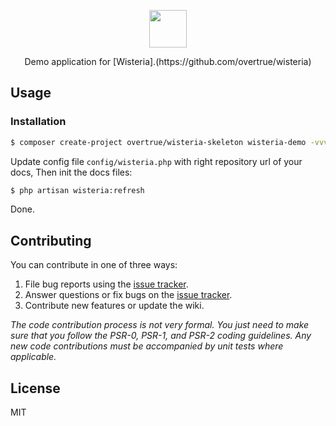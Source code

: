 <p align="center"><img src="https://user-images.githubusercontent.com/1472352/54765401-694a5400-4c34-11e9-9f08-4d05d4629367.png" height="60" /></p>

<p align="center"> Demo application for [Wisteria].(https://github.com/overtrue/wisteria)</p>


## Usage

### Installation

```bash
$ composer create-project overtrue/wisteria-skeleton wisteria-demo -vvv
```

Update config file `config/wisteria.php` with right repository url of your docs, Then init the docs files:

```bash
$ php artisan wisteria:refresh
```

Done. 

## Contributing

You can contribute in one of three ways:

1. File bug reports using the [issue tracker](https://github.com/overtrue/wisteria/issues).
2. Answer questions or fix bugs on the [issue tracker](https://github.com/overtrue/wisteria/issues).
3. Contribute new features or update the wiki.

_The code contribution process is not very formal. You just need to make sure that you follow the PSR-0, PSR-1, and PSR-2 coding guidelines. Any new code contributions must be accompanied by unit tests where applicable._

## License

MIT
